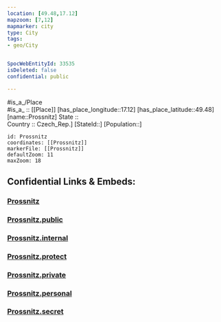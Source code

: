 ```yaml
---
location: [49.48,17.12] 
mapzoom: [7,12] 
mapmarker: city 
type: City
tags:
- geo/City


SpocWebEntityId: 33535
isDeleted: false
confidential: public

---
```

#is_a_/Place  
#is_a_ :: [[Place]] 
[has_place_longitude::17.12] 
[has_place_latitude::49.48] 
[name::Prossnitz] 
State ::  
Country :: Czech_Rep.] 
[StateId::] 
[Population::] 



```leaflet
id: Prossnitz
coordinates: [[Prossnitz]] 
markerFile: [[Prossnitz]] 
defaultZoom: 11 
maxZoom: 18
```


## Confidential Links & Embeds: 

### [Prossnitz](/_Standards/Earth/Continent/Europe/Europe~Central/Czech_Republic/regions~Czech_Republic/Olomoucký/City/Prossnitz.md) 

### [Prossnitz.public](/_public/Earth/Continent/Europe/Europe~Central/Czech_Republic/regions~Czech_Republic/Olomoucký/City/Prossnitz.public.md) 

### [Prossnitz.internal](/_internal/Earth/Continent/Europe/Europe~Central/Czech_Republic/regions~Czech_Republic/Olomoucký/City/Prossnitz.internal.md) 

### [Prossnitz.protect](/_protect/Earth/Continent/Europe/Europe~Central/Czech_Republic/regions~Czech_Republic/Olomoucký/City/Prossnitz.protect.md) 

### [Prossnitz.private](/_private/Earth/Continent/Europe/Europe~Central/Czech_Republic/regions~Czech_Republic/Olomoucký/City/Prossnitz.private.md) 

### [Prossnitz.personal](/_personal/Earth/Continent/Europe/Europe~Central/Czech_Republic/regions~Czech_Republic/Olomoucký/City/Prossnitz.personal.md) 

### [Prossnitz.secret](/_secret/Earth/Continent/Europe/Europe~Central/Czech_Republic/regions~Czech_Republic/Olomoucký/City/Prossnitz.secret.md)


